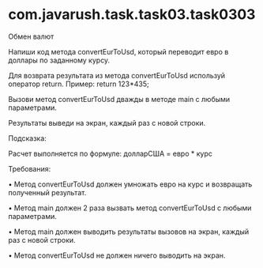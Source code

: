 # com.javarush.task.task03.task0303
Обмен валют

Напиши код метода convertEurToUsd, который переводит евро в доллары по заданному курсу.

Для возврата результата из метода convertEurToUsd используй оператор return. Пример: return 123*435;

Вызови метод convertEurToUsd дважды в методе main с любыми параметрами.

Результаты выведи на экран, каждый раз с новой строки.


Подсказка:

Расчет выполняется по формуле: долларСША = евро * курс



Требования:

•	Метод convertEurToUsd должен умножать евро на курс и возвращать полученный результат.

•	Метод main должен 2 раза вызвать метод convertEurToUsd с любыми параметрами.

•	Метод main должен выводить результаты вызовов на экран, каждый раз с новой строки.

•	Метод convertEurToUsd не должен ничего выводить на экран.
